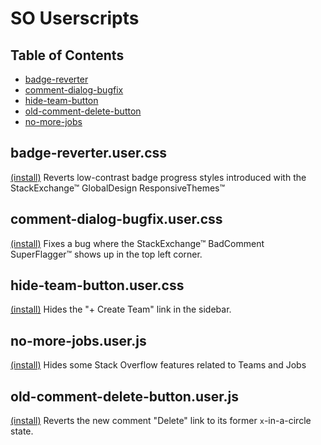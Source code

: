 SO Userscripts
============

Table of Contents
------------
* [badge-reverter](#badge-reverterusercss)
* [comment-dialog-bugfix](#comment-dialog-bugfixusercss)
* [hide-team-button](#hide-team-buttonusercss)
* [old-comment-delete-button](#old-delete-buttonuserjs)
* [no-more-jobs](#no-more-jobsuserjs)

badge-reverter.user.css
------------
[(install)](https://raw.githubusercontent.com/a-stone-arachnid/SO-Userscripts/master/badge-reverter.user.css)
Reverts low-contrast badge progress styles introduced with the StackExchange™ GlobalDesign ResponsiveThemes™

comment-dialog-bugfix.user.css
------------
[(install)](https://raw.githubusercontent.com/a-stone-arachnid/SO-Userscripts/master/comment-dialog-bugfix.user.css)
Fixes a bug where the StackExchange™ BadComment SuperFlagger™ shows up in the top left corner.

hide-team-button.user.css 
------------
[(install)](https://raw.githubusercontent.com/a-stone-arachnid/SO-Userscripts/master/hide-team-button.user.css)
Hides the "+ Create Team" link in the sidebar.

no-more-jobs.user.js
------------
[(install)](https://raw.githubusercontent.com/a-stone-arachnid/SO-Userscripts/master/no-more-jobs.user.js)
Hides some Stack Overflow features related to Teams and Jobs

old-comment-delete-button.user.js
------------
[(install)](https://raw.githubusercontent.com/a-stone-arachnid/SO-Userscripts/master/old-delete-button.user.js)
Reverts the new comment "Delete" link to its former `x`-in-a-circle state.
